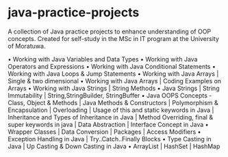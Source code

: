 # java-practice-projects
A collection of Java practice projects to enhance understanding of OOP concepts. Created for self-study in the MSc in IT program at the University of Moratuwa. 

•	Working with Java Variables and Data Types 
•	Working with Java Operators and Expressions 
•	Working with Java Conditional Statements 
•	Working with Java Loops & Jump Statements 
•	Working with Java Arrays | Single & two dimensional 
•	Working with Java Arrays | Coding Examples on Arrays 
•	Working with Java Strings | String Methods 
•	Java Strings | String Immutability | String,StringBuilder, StringBuffer 
•	Java OOPS Concepts - Class, Object & Methods | Java Methods & Constructors |  Polymorphism & Encapsulation | Overloading |  Usage of this and static keywords in Java | Inheritance and Types of Inheritance in Java | Method Overriding, final & super keywords in java | Data Abstraction | Interface Concept in Java 
•	Wrapper Classes | Data Conversion | Packages | Access Modifiers 
•	Exception Handling in Java | Try..Catch..Finally Blocks 
•	Type Casting in Java | Up Casting & Down Casting in Java 
•	ArrayList | HashSet | HashMap
